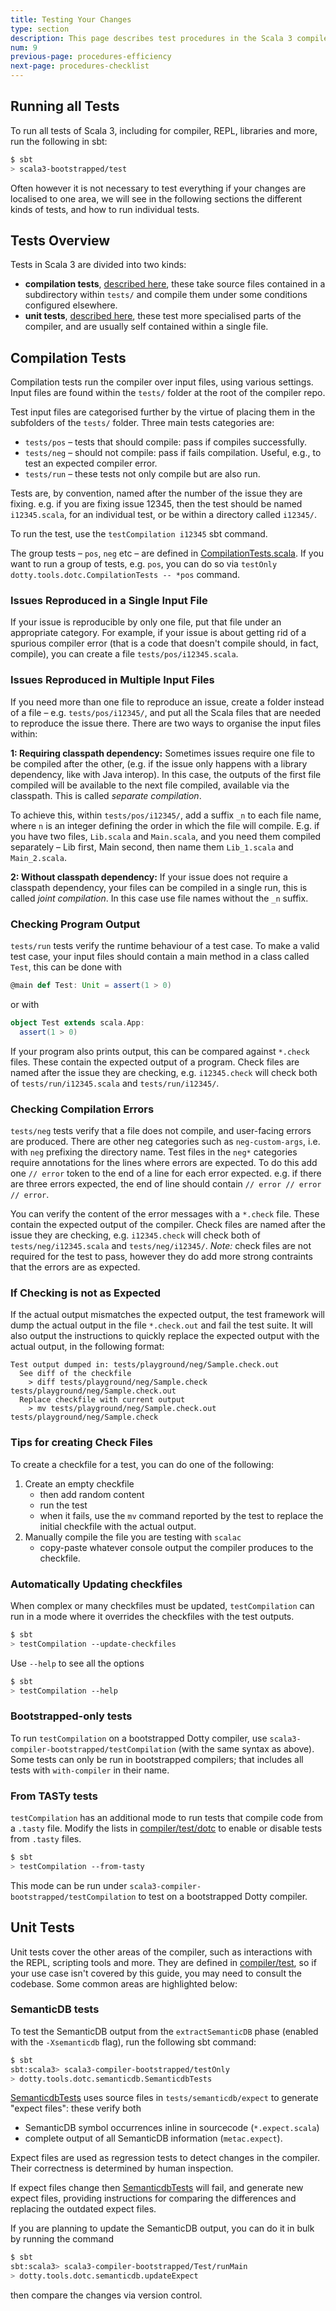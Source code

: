 ```yaml
---
title: Testing Your Changes
type: section
description: This page describes test procedures in the Scala 3 compiler.
num: 9
previous-page: procedures-efficiency
next-page: procedures-checklist
---
```


## Running all Tests

To run all tests of Scala 3, including for compiler, REPL, libraries and more, run the following in sbt:

```bash
$ sbt
> scala3-bootstrapped/test
```

Often however it is not necessary to test everything if your changes are localised to one area,
we will see in the following sections the different kinds of tests, and how
to run individual tests.

## Tests Overview

Tests in Scala 3 are divided into two kinds:
- **compilation tests**, [described here](#compilation-tests), these take source files contained
  in a subdirectory within `tests/` and compile them under some conditions configured elsewhere.
- **unit tests**, [described here](#unit-tests), these test more specialised parts of the compiler, and are usually
  self contained within a single file.

## Compilation Tests

Compilation tests run the compiler over input files, using various settings. Input files
are found within the `tests/` folder at the root of the compiler repo.

Test input files are categorised further by the virtue of placing them in the subfolders
of the `tests/` folder. Three main tests categories are:

- `tests/pos` – tests that should compile: pass if compiles successfully.
- `tests/neg` – should not compile: pass if fails compilation. Useful, e.g., to test an expected compiler error.
- `tests/run` – these tests not only compile but are also run.

Tests are, by convention, named after the number of the issue they are fixing.
e.g. if you are fixing issue 12345, then the test should be named `i12345.scala`, for an individual test,
or be within a directory called `i12345/`.

To run the test, use the `testCompilation i12345` sbt command.

The group tests – `pos`, `neg` etc – are defined in [CompilationTests.scala]. If you want to run a group of tests, e.g.
`pos`, you can do so via `testOnly dotty.tools.dotc.CompilationTests -- *pos` command.

### Issues Reproduced in a Single Input File

If your issue is reproducible by only one file, put that file under an appropriate category.
For example, if your issue is about getting rid of a spurious compiler error (that is a code that doesn't compile should, in fact, compile), you can create a file `tests/pos/i12345.scala`.

### Issues Reproduced in Multiple Input Files

If you need more than one file to reproduce an issue, create a folder instead of a file – e.g. `tests/pos/i12345/`, and put all the Scala files that are needed to reproduce the issue there. There are two ways to organise the
input files within:

**1: Requiring classpath dependency:** Sometimes issues require one file to be compiled after the other,
(e.g. if the issue only happens with a library dependency, like with Java interop). In this case,
the outputs of the first file compiled will be available to the next file compiled, available via the classpath.
This is called *separate compilation*.

To achieve this, within `tests/pos/i12345/`, add a suffix `_n` to each file name, where `n` is an integer defining the
order in which the file will compile. E.g. if you have two files, `Lib.scala` and `Main.scala`, and you need them
compiled separately – Lib first, Main second, then name them `Lib_1.scala` and `Main_2.scala`.

**2: Without classpath dependency:** If your issue does not require a classpath dependency, your files can be compiled
in a single run, this is called *joint compilation*. In this case use file names without the `_n` suffix.

### Checking Program Output

`tests/run` tests verify the runtime behaviour of a test case. To make a valid test case, your input files should
contain a main method in a class called `Test`, this can be done with
```scala
@main def Test: Unit = assert(1 > 0)
```
or with
```scala
object Test extends scala.App:
  assert(1 > 0)
```

If your program also prints output, this can be compared against `*.check` files.
These contain the expected output of a program. Check files are named after the issue they are checking,
e.g. `i12345.check` will check both of `tests/run/i12345.scala` and `tests/run/i12345/`.

### Checking Compilation Errors

`tests/neg` tests verify that a file does not compile, and user-facing errors are produced. There are other neg
categories such as `neg-custom-args`, i.e. with `neg` prefixing the directory name. Test files in the `neg*`
categories require annotations for the lines where errors are expected. To do this add one `// error` token to the
end of a line for each error expected. e.g. if there are three errors expected, the end of line should contain
`// error // error // error`.

You can verify the content of the error messages with a `*.check` file. These contain the expected output of the
compiler. Check files are named after the issue they are checking,
e.g. `i12345.check` will check both of `tests/neg/i12345.scala` and `tests/neg/i12345/`.
*Note:* check files are not required for the test to pass, however they do add more strong contraints that the errors
are as expected.

### If Checking is not as Expected

If the actual output mismatches the expected output, the test framework will dump the actual output in the file
`*.check.out` and fail the test suite. It will also output the instructions to quickly replace the expected output
with the actual output, in the following format:

```
Test output dumped in: tests/playground/neg/Sample.check.out
  See diff of the checkfile
    > diff tests/playground/neg/Sample.check tests/playground/neg/Sample.check.out
  Replace checkfile with current output
    > mv tests/playground/neg/Sample.check.out tests/playground/neg/Sample.check
```

### Tips for creating Check Files

To create a checkfile for a test, you can do one of the following:

1. Create an empty checkfile
   - then add random content
   - run the test
   - when it fails, use the `mv` command reported by the test to replace the initial checkfile with the actual output.
2. Manually compile the file you are testing with `scalac`
   - copy-paste whatever console output the compiler produces to the checkfile.

### Automatically Updating checkfiles

When complex or many checkfiles must be updated, `testCompilation` can run in a mode where it overrides the
checkfiles with the test outputs.
```bash
$ sbt
> testCompilation --update-checkfiles
```

Use `--help` to see all the options
```bash
$ sbt
> testCompilation --help
```

### Bootstrapped-only tests

To run `testCompilation` on a bootstrapped Dotty compiler, use
`scala3-compiler-bootstrapped/testCompilation` (with the same syntax as above).
Some tests can only be run in bootstrapped compilers; that includes all tests
with `with-compiler` in their name.

### From TASTy tests

`testCompilation` has an additional mode to run tests that compile code from a `.tasty` file.
 Modify the lists in [compiler/test/dotc] to enable or disable tests from `.tasty` files.

 ```bash
 $ sbt
 > testCompilation --from-tasty
 ```

 This mode can be run under `scala3-compiler-bootstrapped/testCompilation` to test on a bootstrapped Dotty compiler.

## Unit Tests

Unit tests cover the other areas of the compiler, such as interactions with the REPL, scripting tools and more.
They are defined in [compiler/test], so if your use case isn't covered by this guide,
you may need to consult the codebase. Some common areas are highlighted below:

### SemanticDB tests

To test the SemanticDB output from the `extractSemanticDB` phase (enabled with the `-Xsemanticdb` flag), run the following sbt command:
```bash
$ sbt
sbt:scala3> scala3-compiler-bootstrapped/testOnly
> dotty.tools.dotc.semanticdb.SemanticdbTests
```

[SemanticdbTests] uses source files in `tests/semanticdb/expect` to generate "expect files":
these verify both
- SemanticDB symbol occurrences inline in sourcecode (`*.expect.scala`)
- complete output of all SemanticDB information (`metac.expect`).

Expect files are used as regression tests to detect changes in the compiler.
Their correctness is determined by human inspection.

If expect files change then [SemanticdbTests] will fail, and generate new expect files, providing instructions for
comparing the differences and replacing the outdated expect files.

If you are planning to update the SemanticDB output, you can do it in bulk by running the command
```bash
$ sbt
sbt:scala3> scala3-compiler-bootstrapped/Test/runMain
> dotty.tools.dotc.semanticdb.updateExpect
```

then compare the changes via version control.


[CompilationTests.scala]: https://github.com/lampepfl/dotty/blob/master/compiler/test/dotty/tools/dotc/CompilationTests.scala
[compiler/test]: https://github.com/lampepfl/dotty/blob/master/compiler/test/
[compiler/test/dotc]: https://github.com/lampepfl/dotty/tree/master/compiler/test/dotc
[SemanticdbTests]: https://github.com/lampepfl/dotty/blob/master/compiler/test/dotty/tools/dotc/semanticdb/SemanticdbTests.scala
